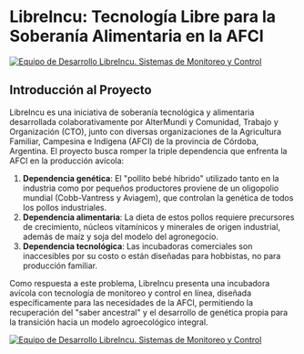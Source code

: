 # **LibreIncu: Tecnología Libre para la Soberanía Alimentaria en la AFCI**

[![Equipo de Desarrollo LibreIncu. Sistemas de Monitoreo y Control](https://www.youtube.com/watch?v=WrC1Y-ACtMoç/0.jpg)](https://www.youtube.com/watch?v=WrC1Y-ACtMoç)

## **Introducción al Proyecto**

LibreIncu es una iniciativa de soberanía tecnológica y alimentaria desarrollada colaborativamente por AlterMundi y Comunidad, Trabajo y Organización (CTO), junto con diversas organizaciones de la Agricultura Familiar, Campesina e Indígena (AFCI) de la provincia de Córdoba, Argentina. El proyecto busca romper la triple dependencia que enfrenta la AFCI en la producción avícola:

1. **Dependencia genética**: El "pollito bebé híbrido" utilizado tanto en la industria como por pequeños productores proviene de un oligopolio mundial (Cobb-Vantress y Aviagem), que controlan la genética de todos los pollos industriales.  
2. **Dependencia alimentaria**: La dieta de estos pollos requiere precursores de crecimiento, núcleos vitamínicos y minerales de origen industrial, además de maíz y soja del modelo del agronegocio.  
3. **Dependencia tecnológica**: Las incubadoras comerciales son inaccesibles por su costo o están diseñadas para hobbistas, no para producción familiar.

Como respuesta a este problema, LibreIncu presenta una incubadora avícola con tecnología de monitoreo y control en línea, diseñada específicamente para las necesidades de la AFCI, permitiendo la recuperación del "saber ancestral" y el desarrollo de genética propia para la transición hacia un modelo agroecológico integral.

[![Equipo de Desarrollo LibreIncu. Sistemas de Monitoreo y Control](https://img.youtube.com/vi/SZky4Ak8hUw/0.jpg)](https://youtu.be/SZky4Ak8hUw)